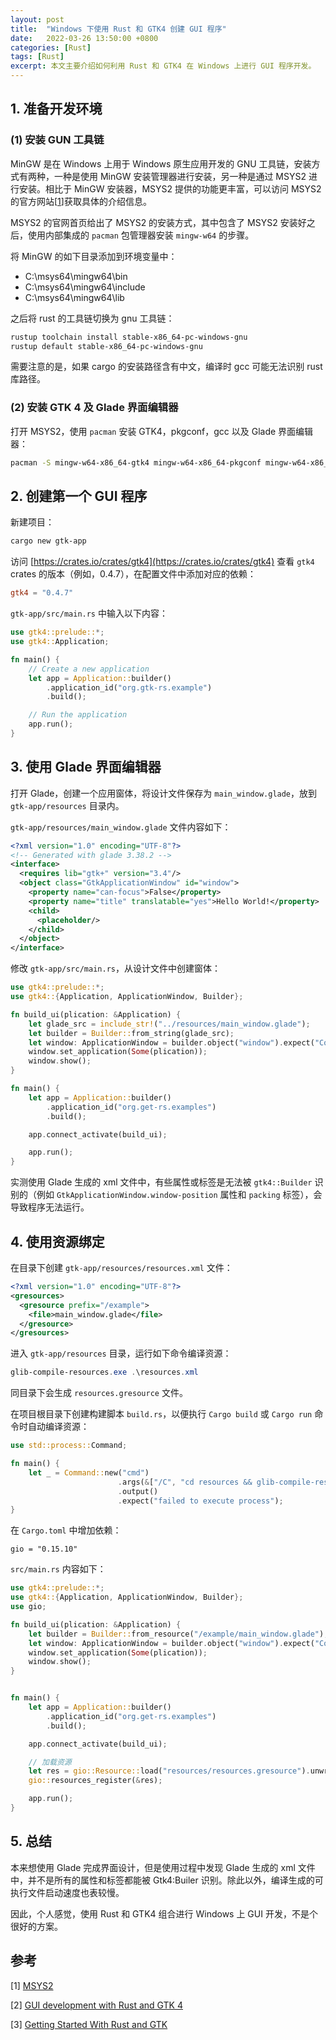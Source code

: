 ```yaml
---
layout: post
title:  "Windows 下使用 Rust 和 GTK4 创建 GUI 程序"
date:   2022-03-26 13:50:00 +0800
categories: [Rust]
tags: [Rust]
excerpt: 本文主要介绍如何利用 Rust 和 GTK4 在 Windows 上进行 GUI 程序开发。
---
```


## 1. 准备开发环境

### (1) 安装 GUN 工具链

MinGW 是在 Windows 上用于 Windows 原生应用开发的 GNU 工具链，安装方式有两种，一种是使用 MinGW 安装管理器进行安装，另一种是通过 MSYS2 进行安装。相比于 MinGW 安装器，MSYS2 提供的功能更丰富，可以访问 MSYS2 的官方网站[[1](https://www.msys2.org/)]获取具体的介绍信息。

MSYS2 的官网首页给出了 MSYS2 的安装方式，其中包含了 MSYS2 安装好之后，使用内部集成的 `pacman` 包管理器安装 `mingw-w64` 的步骤。

将 MinGW 的如下目录添加到环境变量中：

- C:\msys64\mingw64\bin
- C:\msys64\mingw64\include
- C:\msys64\mingw64\lib

之后将 rust 的工具链切换为 gnu 工具链：

```powershell
rustup toolchain install stable-x86_64-pc-windows-gnu
rustup default stable-x86_64-pc-windows-gnu
```

需要注意的是，如果 cargo 的安装路径含有中文，编译时 gcc 可能无法识别 rust 库路径。

### (2) 安装 GTK 4 及 Glade 界面编辑器

打开 MSYS2，使用 `pacman` 安装 GTK4，pkgconf，gcc 以及 Glade 界面编辑器：

```bash
pacman -S mingw-w64-x86_64-gtk4 mingw-w64-x86_64-pkgconf mingw-w64-x86_64-gcc mingw-w64-x86_64-glade
```

## 2. 创建第一个 GUI 程序

新建项目：

```powershell
cargo new gtk-app
```

访问 [https://crates.io/crates/gtk4](https://crates.io/crates/gtk4) 查看 `gtk4` crates 的版本（例如，0.4.7），在配置文件中添加对应的依赖：

```toml
gtk4 = "0.4.7"
```

`gtk-app/src/main.rs` 中输入以下内容：

```rust
use gtk4::prelude::*;
use gtk4::Application;

fn main() {
    // Create a new application
    let app = Application::builder()
        .application_id("org.gtk-rs.example")
        .build();

    // Run the application
    app.run();
}
```

## 3. 使用 Glade 界面编辑器

打开 Glade，创建一个应用窗体，将设计文件保存为 `main_window.glade`，放到 `gtk-app/resources` 目录内。

`gtk-app/resources/main_window.glade` 文件内容如下：

```xml
<?xml version="1.0" encoding="UTF-8"?>
<!-- Generated with glade 3.38.2 -->
<interface>
  <requires lib="gtk+" version="3.4"/>
  <object class="GtkApplicationWindow" id="window">
    <property name="can-focus">False</property>
    <property name="title" translatable="yes">Hello World!</property>
    <child>
      <placeholder/>
    </child>
  </object>
</interface>
```

修改 `gtk-app/src/main.rs`，从设计文件中创建窗体：

```rust
use gtk4::prelude::*;
use gtk4::{Application, ApplicationWindow, Builder};

fn build_ui(plication: &Application) {
    let glade_src = include_str!("../resources/main_window.glade");
    let builder = Builder::from_string(glade_src);
    let window: ApplicationWindow = builder.object("window").expect("Couldn't get window");
    window.set_application(Some(plication));
    window.show();
}

fn main() {
    let app = Application::builder()
        .application_id("org.get-rs.examples")
        .build();

    app.connect_activate(build_ui);

    app.run();
}
```

实测使用 Glade 生成的 xml 文件中，有些属性或标签是无法被 `gtk4::Builder` 识别的（例如 `GtkApplicationWindow.window-position` 属性和 `packing` 标签），会导致程序无法运行。

## 4. 使用资源绑定

在目录下创建 `gtk-app/resources/resources.xml` 文件：

```xml
<?xml version="1.0" encoding="UTF-8"?>
<gresources>
  <gresource prefix="/example">
    <file>main_window.glade</file>
  </gresource>
</gresources>
```

进入 `gtk-app/resources` 目录，运行如下命令编译资源：

```powershell
glib-compile-resources.exe .\resources.xml
```

同目录下会生成 `resources.gresource` 文件。

在项目根目录下创建构建脚本 `build.rs`，以便执行 `Cargo build` 或 `Cargo run` 命令时自动编译资源：

```rust
use std::process::Command;

fn main() {
    let _ = Command::new("cmd")
                        .args(&["/C", "cd resources && glib-compile-resources resources.xml"])
                        .output()
                        .expect("failed to execute process");
}
```

在 `Cargo.toml` 中增加依赖：

```
gio = "0.15.10"
```

`src/main.rs` 内容如下：

```rust
use gtk4::prelude::*;
use gtk4::{Application, ApplicationWindow, Builder};
use gio;

fn build_ui(plication: &Application) {
    let builder = Builder::from_resource("/example/main_window.glade");
    let window: ApplicationWindow = builder.object("window").expect("Couldn't get window");
    window.set_application(Some(plication));
    window.show();
}


fn main() {
    let app = Application::builder()
        .application_id("org.get-rs.examples")
        .build();

    app.connect_activate(build_ui);

    // 加载资源
    let res = gio::Resource::load("resources/resources.gresource").unwrap();
    gio::resources_register(&res);

    app.run();
}
```

## 5. 总结

本来想使用 Glade 完成界面设计，但是使用过程中发现 Glade 生成的 xml 文件中，并不是所有的属性和标签都能被 Gtk4:Builer 识别。除此以外，编译生成的可执行文件启动速度也表较慢。

因此，个人感觉，使用 Rust 和 GTK4 组合进行 Windows 上 GUI 开发，不是个很好的方案。

## 参考

[1] [MSYS2](https://www.msys2.org/)

[2] [GUI development with Rust and GTK 4](https://gtk-rs.org/gtk4-rs/stable/latest/book)

[3] [Getting Started With Rust and GTK](https://blog.sb1.io/getting-started-with-rust-and-gtk/?msclkid=dd878f97acb911ec93ffe9c1b8ba854f)
